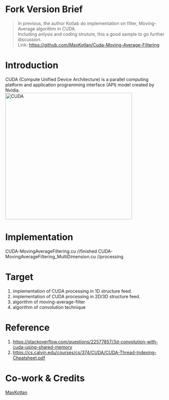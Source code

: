 # Fork Version Brief #
>    In previous, the author Kotlab do implementation on filter, Moving-Average algorithm in CUDA.
<br> Including anlysis and coding struture, this a good sample to go further discussion.
<br> Link: https://github.com/MaxKotlan/Cuda-Moving-Average-Filtering

# Introduction #
CUDA (Compute Unified Device Architecture) is a parallel computing platform and application programming interface (API) model created by Nvidia.<br>
<img src="https://upload.wikimedia.org/wikipedia/en/thumb/b/b9/Nvidia_CUDA_Logo.jpg/300px-Nvidia_CUDA_Logo.jpg" alt="CUDA" class="center" width="400">

# Implementation #
CUDA-MovingAverageFiltering.cu                //finished
CUDA-MovingAverageFiltering_MultiDimension.cu //processing

# Target #
1. implementation of CUDA processing in 1D structure feed.
2. implementation of CUDA processing in 2D/3D structure feed.
3. algorithm of moving-average-filter
4. algorithm of convolution technique

# Reference #
1. https://stackoverflow.com/questions/22577857/3d-convolution-with-cuda-using-shared-memory
2. https://cs.calvin.edu/courses/cs/374/CUDA/CUDA-Thread-Indexing-Cheatsheet.pdf

# Co-work & Credits #
[MaxKotlan](https://github.com/Kotlan)
